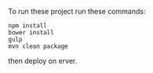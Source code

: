 
To run these project run these commands:
```
npm install
bower install
gulp
mvn clean package
```


then deploy on erver.
